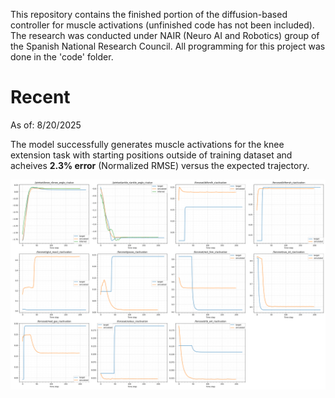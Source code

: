 This repository contains the finished portion of the diffusion-based controller for muscle activations (unfinished code has not been included). The research was conducted under NAIR (Neuro AI and Robotics) group of the Spanish National Research Council. All programming for this project was done in the 'code' folder. 

# Recent

As of: 8/20/2025

The model successfully generates muscle activations for the knee extension task with starting positions outside of training dataset and acheives **2.3% error** (Normalized RMSE) versus the expected trajectory. 

![Most recent model iteration](pictures\validation_results_FULL.png)
